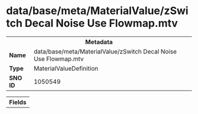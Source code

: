 <h1>data/base/meta/MaterialValue/zSwitch Decal Noise Use Flowmap.mtv</h1><table><tr><th colspan="100%">Metadata</th></tr><tr><td><b>Name</b></td><td>data/base/meta/MaterialValue/zSwitch Decal Noise Use Flowmap.mtv</td></tr><tr><td><b>Type</b></td><td>MaterialValueDefinition</td></tr><tr><td><b>SNO ID</b></td><td>1050549</td></tr></table>

<table><tr><th colspan="100%">Fields</th></tr></table>

